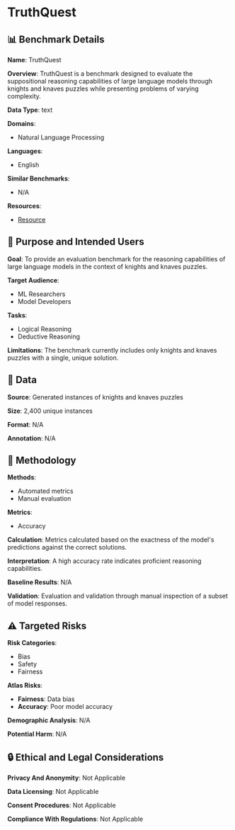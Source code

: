 # TruthQuest

## 📊 Benchmark Details

**Name**: TruthQuest

**Overview**: TruthQuest is a benchmark designed to evaluate the suppositional reasoning capabilities of large language models through knights and knaves puzzles while presenting problems of varying complexity.

**Data Type**: text

**Domains**:
- Natural Language Processing

**Languages**:
- English

**Similar Benchmarks**:
- N/A

**Resources**:
- [Resource](https://huggingface.co/datasets/mainlp/TruthQuest)

## 🎯 Purpose and Intended Users

**Goal**: To provide an evaluation benchmark for the reasoning capabilities of large language models in the context of knights and knaves puzzles.

**Target Audience**:
- ML Researchers
- Model Developers

**Tasks**:
- Logical Reasoning
- Deductive Reasoning

**Limitations**: The benchmark currently includes only knights and knaves puzzles with a single, unique solution.

## 💾 Data

**Source**: Generated instances of knights and knaves puzzles

**Size**: 2,400 unique instances

**Format**: N/A

**Annotation**: N/A

## 🔬 Methodology

**Methods**:
- Automated metrics
- Manual evaluation

**Metrics**:
- Accuracy

**Calculation**: Metrics calculated based on the exactness of the model's predictions against the correct solutions.

**Interpretation**: A high accuracy rate indicates proficient reasoning capabilities.

**Baseline Results**: N/A

**Validation**: Evaluation and validation through manual inspection of a subset of model responses.

## ⚠️ Targeted Risks

**Risk Categories**:
- Bias
- Safety
- Fairness

**Atlas Risks**:
- **Fairness**: Data bias
- **Accuracy**: Poor model accuracy

**Demographic Analysis**: N/A

**Potential Harm**: N/A

## 🔒 Ethical and Legal Considerations

**Privacy And Anonymity**: Not Applicable

**Data Licensing**: Not Applicable

**Consent Procedures**: Not Applicable

**Compliance With Regulations**: Not Applicable
